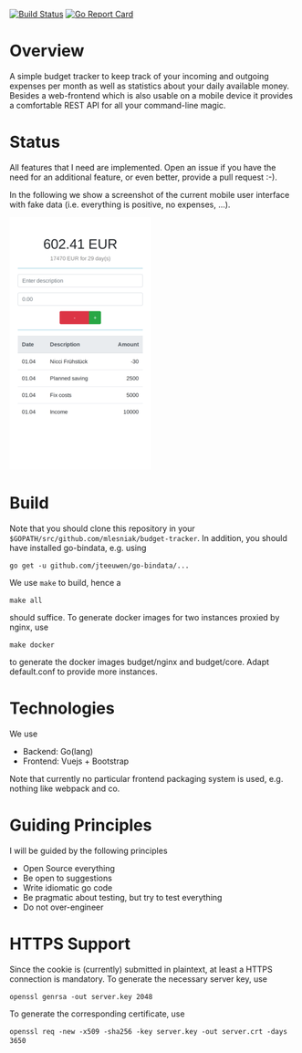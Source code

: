 [![Build Status](https://travis-ci.org/mlesniak/budget-tracker.svg?branch=master)](https://travis-ci.org/mlesniak/budget-tracker)
[![Go Report Card](https://goreportcard.com/badge/github.com/mlesniak/budget-tracker)](https://goreportcard.com/report/github.com/mlesniak/budget-tracker)

# Overview

A simple budget tracker to keep track of your incoming and outgoing expenses per month as well as statistics about your daily available 
money. Besides a web-frontend which is also usable on a mobile device it provides a comfortable REST API for all your command-line magic.

# Status

All features that I need are implemented. Open an issue if you have the need for an additional feature, or
even better, provide a pull request :-).

In the following we show a screenshot of the current mobile user interface with
fake data (i.e. everything is positive, no expenses, ...).

![Screenshot](current-status.png)

# Build

Note that you should clone this repository in your `$GOPATH/src/github.com/mlesniak/budget-tracker`. In addition, you should have installed go-bindata, e.g. using

    go get -u github.com/jteeuwen/go-bindata/...

We use `make` to build, hence a 

    make all

should suffice. To generate docker images for two instances proxied by nginx, use

    make docker

to generate the docker images budget/nginx and budget/core. Adapt default.conf to provide
more instances.

# Technologies

We use

- Backend: Go(lang)
- Frontend: Vuejs + Bootstrap

Note that currently no particular frontend packaging system is used, e.g. nothing like webpack and co.

# Guiding Principles

I will be guided by the following principles

- Open Source everything
- Be open to suggestions
- Write idiomatic go code
- Be pragmatic about testing, but try to test everything
- Do not over-engineer

# HTTPS Support

Since the cookie is (currently) submitted in plaintext, at least a HTTPS connection is mandatory. To
generate the necessary server key, use

    openssl genrsa -out server.key 2048

To generate the corresponding certificate, use

    openssl req -new -x509 -sha256 -key server.key -out server.crt -days 3650


